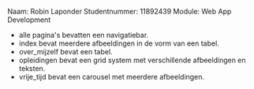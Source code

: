 Naam: Robin Laponder
Studentnummer: 11892439
Module: Web App Development

- alle pagina's bevatten een navigatiebar.
- index bevat meerdere afbeeldingen in de vorm van een tabel. 
- over_mijzelf bevat een tabel. 
- opleidingen bevat een grid system met verschillende afbeeldingen en teksten. 
- vrije_tijd bevat een carousel met meerdere afbeeldingen. 